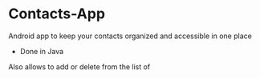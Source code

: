 # Contacts-App

Android app to keep your contacts organized and accessible in one place

- Done in Java

Also allows to add or delete from the list of 





